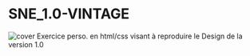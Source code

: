 # SNE_1.0-VINTAGE
![cover](https://github.com/Alex-Web-Github/SNE_1.0-VINTAGE/blob/66c26de6a3cb2b1a79f8b381260f3316bcce12ea/screenshot-SNE1.png)
Exercice perso. en html/css visant à reproduire le Design de la version 1.0 

